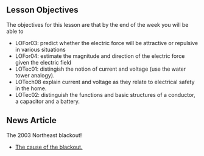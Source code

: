 Lesson Objectives
-----------------

The objectives for this lesson are that by the end of the week you will be able to

* LOFor03: predict whether the electric force will be attractive or repulsive in various situations
* LOFor04: estimate the magnitude and direction of the electric force given the electric field 
* LOTec01: distingish the notion of current and voltage (use the water tower analogy).
* LOTech08	explain current and voltage as they relate to electrical safety in the home.
* LOTec02: distinguish the functions and basic structures of a conductor, a capacitor and a battery. 


News Article
------------

The 2003 Northeast blackout!

- [The cause of the blackout.](http://www.scientificamerican.com/article.cfm?id=2003-blackout-five-years-later)